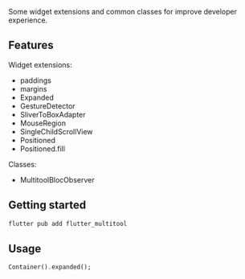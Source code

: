 <!--
This README describes the package. If you publish this package to pub.dev,
this README's contents appear on the landing page for your package.

For information about how to write a good package README, see the guide for
[writing package pages](https://dart.dev/guides/libraries/writing-package-pages).

For general information about developing packages, see the Dart guide for
[creating packages](https://dart.dev/guides/libraries/create-library-packages)
and the Flutter guide for
[developing packages and plugins](https://flutter.dev/developing-packages).
-->

Some widget extensions and common classes for improve developer experience.

## Features

Widget extensions:
* paddings
* margins
* Expanded
* GestureDetector
* SliverToBoxAdapter
* MouseRegion
* SingleChildScrollView
* Positioned
* Positioned.fill

Classes:
* MultitoolBlocObserver

## Getting started

```Dart
flutter pub add flutter_multitool
```

## Usage

```Dart
Container().expanded();
```
